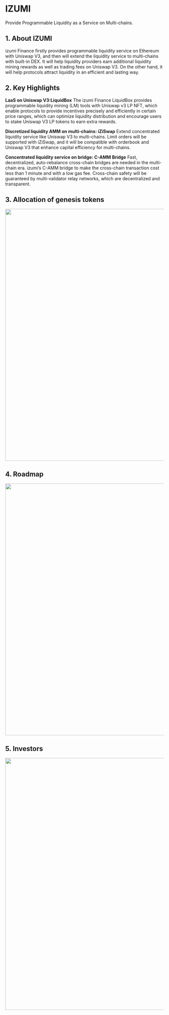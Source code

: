 # IZUMI

Provide Programmable Liquidity as a Service on Multi-chains.



## 1. About IZUMI

izumi Finance firstly provides programmable liquidity service on Ethereum with Uniswap V3, and then will extend the liquidity service to multi-chains with built-in DEX. It will help liquidity providers earn additional liquidity mining rewards as well as trading fees on Uniswap V3. On the other hand, it will help protocols attract liquidity in an efficient and lasting way.



## 2. Key Highlights

**LaaS on Uniswap V3:LiquidBox**
The izumi Finance LiquidBox provides programmable liquidity mining (LM) tools with Uniswap v3 LP NFT, which enable protocols to provide incentives precisely and efficiently in certain price ranges, which can optimize liquidity distribution and encourage users to stake Uniswap V3 LP tokens to earn extra rewards.

**Discretized liquidity AMM on multi-chains: iZiSwap**
Extend concentrated liquidity service like Uniswap V3 to multi-chains. Limit orders will be supported with iZiSwap, and it will be compatible with orderbook and Uniswap V3 that enhance capital efficiency for multi-chains.

**Concentrated liquidity service on bridge: C-AMM Bridge**
Fast, decentralized, auto-rebalance cross-chain bridges are needed in the multi-chain era. izumi’s C-AMM bridge to make the cross-chain transaction cost less than 1 minute and with a low gas fee. Cross-chain safety will be guaranteed by multi-validator relay networks, which are decentralized and transparent.





## 3. Allocation of genesis tokens

<img src="https://ic-market-projects.solv.finance/images/IZI/izi- allocation.png " width="800px" style="margin: 0 auto;" />





## 4. Roadmap



<img src="https://ic-market-projects.solv.finance/images/IZI/izi-roadmap.png" width="800px" style="margin: 0 auto;" />



## 5. Investors

<img src="https://ic-market-projects.solv.finance/images/IZI/izi-investors.png" width="800px" style="margin: 0 auto;" />

